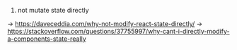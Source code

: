 1. not mutate state directly


-> https://daveceddia.com/why-not-modify-react-state-directly/
-> https://stackoverflow.com/questions/37755997/why-cant-i-directly-modify-a-components-state-really
